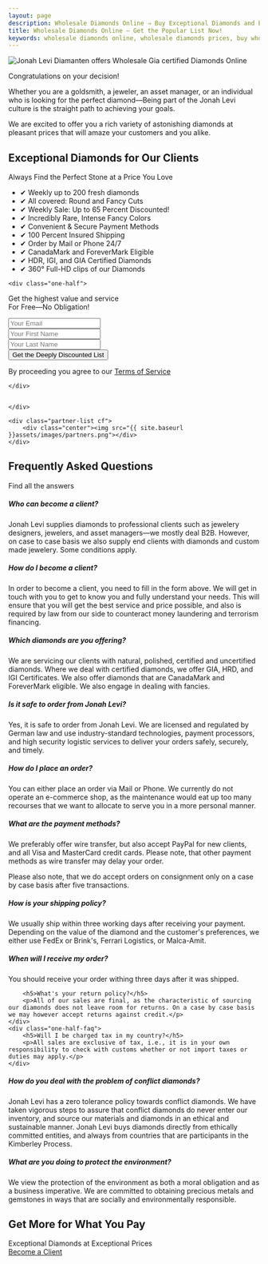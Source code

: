 ```yaml
---
layout: page
description: Wholesale Diamonds Online ⇒ Buy Exceptional Diamonds and Exceptional Prices @ Jonah Levi Diamonds of Germany. B2B and B2C. Inquire NOW!
title: Wholesale Diamonds Online — Get the Popular List Now!
keywords: wholesale diamonds online, wholesale diamonds prices, buy wholesale diamonds, buy wholesale diamonds online
---
```


<section class="story-background cf">
<img title="Wholesale Diamonds Online with Low Buy Prices" alt="Jonah Levi Diamanten offers Wholesale Gia certified Diamonds Online" src="{{ site.baseurl }}assets/images/about-top.jpg">
	<div class="story cf">
	

<div class="onboard-message">
<p>Congratulations on your decision!</p>

<p>Whether you are a goldsmith, a jeweler, an asset manager, or an individual who is looking for the perfect diamond&mdash;Being part of the Jonah Levi culture is the straight path to achieving your goals.</p>

<p>We are excited to offer you a rich variety of astonishing diamonds at pleasant prices that will amaze your customers and you alike.</p>

</div>

<div class="cf" id="cta">

<div class="center">
	<h2>Exceptional Diamonds for Our Clients</h2>
<div class="sub-head">Always Find the Perfect Stone at a Price You Love</div>
</div>

<div class="one-half first">
	<ul class="benefits">
	<li>&#10004; Weekly up to <span class="highlight">200 fresh</span> diamonds</li>
	<li>&#10004; All covered: <span class="highlight">Round and Fancy Cuts</span></li>
	<li>&#10004; Weekly Sale: Up to <span class="highlight">65 Percent Discounted</span>!</li>
	<li>&#10004; Incredibly Rare, <span class="highlight">Intense Fancy</span> Colors</li>
	<li>&#10004; <span class="highlight">Convenient &amp; Secure</span> Payment Methods</li>
	<li>&#10004; <span class="highlight">100 Percent</span> Insured Shipping</li>
	<li>&#10004; Order by Mail or Phone <span class="highlight">24/7</span></li>
	<li>&#10004; <span class="highlight">CanadaMark</span> and <span class="highlight">ForeverMark</span> Eligible </li>
	<li>&#10004; HDR, IGI, and <span class="highlight">GIA Certified</span> Diamonds</li>
	<li>&#10004; <span class="highlight">360° Full-HD clips</span> of our Diamonds</li>
	</ul>
	</div>

	<div class="one-half">
<div class="signup center">
<p>Get the highest value and service <br> <span class="sub">For Free—No Obligation!</span></p>

<!-- Begin MailChimp Signup Form -->
<div id="mc_embed_signup">
<form action="//jonahlevi.us14.list-manage.com/subscribe/post?u=8c3e1adc439079e6d7b793910&amp;id=845c330719" method="post" id="mc-embedded-subscribe-form" name="mc-embedded-subscribe-form" class="validate" target="_blank" novalidate>
    <div id="mc_embed_signup_scroll">
	
<div class="mc-field-group">
	<input type="email" placeholder="Your Email" name="EMAIL" class="required email" id="mce-EMAIL">
</div>
<div class="mc-field-group">
	<input type="text" placeholder="Your First Name" name="FNAME" class="required" id="mce-FNAME">
</div>
<div class="mc-field-group">
	<input type="text" placeholder="Your Last Name" name="LNAME" class="required" id="mce-LNAME">
</div>
	<div id="mce-responses" class="clear">
		<div class="response" id="mce-error-response" style="display:none"></div>
		<div class="response" id="mce-success-response" style="display:none"></div>
	</div>    <!-- real people should not fill this in and expect good things - do not remove this or risk form bot signups-->
    <div style="position: absolute; left: -5000px;" aria-hidden="true"><input type="text" name="b_8c3e1adc439079e6d7b793910_845c330719" tabindex="-1" value=""></div>
    <div class="clear"><input type="submit" value="Get the Deeply Discounted List" name="subscribe" id="mc-embedded-subscribe" class="button"></div>
    </div>
</form>
</div>

<!--End mc_embed_signup-->

<div class="tos">By proceeding you agree to our <a href="/legal">Terms of Service</a></div>
</div>

	</div>


	</div>

<div class="partner">

	<div class="partner-list cf">
		<div class="center"><img src="{{ site.baseurl }}assets/images/partners.png"></div>
	</div>
</div>

<div class="center">
	<h2>Frequently Asked Questions</h2>
<div class="sub-head">Find all the answers</div>
</div>

<div class="row cf">
	<div class="one-half-faq first">
		<h5>Who can become a client?</h5>
		<p>Jonah Levi supplies diamonds to professional clients such as jewelery designers, jewelers, and asset managers&mdash;we mostly deal B2B. However, on case to case basis we also supply end clients with diamonds and custom made jewelery. Some conditions apply.</p>
	</div> 
	<div class="one-half-faq">
		<h5>How do I become a client?</h5>
		<p>In order to become a client, you need to fill in the form above. We will get in touch with you to get to know you and fully understand your needs. This will ensure that you will get the best service and price possible, and also is required by law from our side to counteract money laundering and terrorism financing.</p>
	</div> 
</div>

<div class="row cf">
	<div class="one-half-faq first">
		<h5>Which diamonds are you offering?</h5>
		<p>We are servicing our clients with natural, polished, certified and uncertified diamonds. Where we deal with certified diamonds, we offer GIA, HRD, and IGI Certificates. We also offer diamonds that are CanadaMark and ForeverMark eligible. We also engage in dealing with fancies.</p>
	</div> 
	<div class="one-half-faq">
		<h5>Is it safe to order from Jonah Levi?</h5>
		<p>Yes, it is safe to order from Jonah Levi. We are licensed and regulated by German law and use industry-standard technologies, payment processors, and high security logistic services to deliver your orders safely, securely, and timely.</p>
	</div> 
</div>

<div class="row cf">
	<div class="one-half-faq first">
		<h5>How do I place an order?</h5>
		<p>You can either place an order via Mail or Phone. We currently do not operate an e-commerce shop, as the maintenance would eat up too many recourses that we want to allocate to serve you in a more personal manner.</p>
	</div> 
	<div class="one-half-faq">
		<h5>What are the payment methods?</h5>
		<p>We preferably offer wire transfer, but also accept PayPal for new clients, and all Visa and MasterCard credit cards. Please note, that other payment methods as wire transfer may delay your order.</p>
		<p>Please also note, that we do accept orders on consignment only on a case by case basis after five transactions.</p>
	</div> 
</div>

<div class="row cf">
	<div class="one-half-faq first">
		<h5>How is your shipping policy?</h5>
		<p>We usually ship within three working days after receiving your payment. Depending on the value of the diamond and the customer's preferences, we either use FedEx or Brink's, Ferrari Logistics, or Malca-Amit.</p>
	</div> 
	<div class="one-half-faq">
		<h5>When will I receive my order?</h5>
		<p>You should receive your order withing three days after it was shipped.</p>
	</div> 
</div>

<div class="row cf">
	<div class="one-half-faq first">
		
		<h5>What's your return policy?</h5>
		<p>All of our sales are final, as the characteristic of sourcing our diamonds does not leave room for returns. On a case by case basis we may however accept returns against credit.</p>
	</div> 
	<div class="one-half-faq">
		<h5>Will I be charged tax in my country?</h5>
		<p>All sales are exclusive of tax, i.e., it is in your own responsibility to check with customs whether or not import taxes or duties may apply.</p>
	</div> 
</div>

<div class="row cf">
	<div class="one-half-faq first">
		<h5>How do you deal with the problem of conflict diamonds?</h5>
		<p>Jonah Levi has a zero tolerance policy towards conflict diamonds. We have taken vigorous steps to assure that conflict diamonds do never enter our inventory, and source our materials and diamonds in an ethical and sustainable manner. Jonah Levi buys diamonds directly from ethically committed entities, and always from countries that are participants in the Kimberley Process.</p>
	</div> 
	<div class="one-half-faq">
		<h5>What are you doing to protect the environment?</h5>
		<p>We view the protection of the environment as both a moral obligation and as a business imperative. We are committed to obtaining precious metals and gemstones in ways that are socially and environmentally responsible. </p>
	</div> 
</div>

</div>
<div class="cta">
	<div class="center">
	<h2 class="cta-head">Get More for What You Pay</h2>
<div class="cta-sub">Exceptional Diamonds at Exceptional Prices</div>
<a class="cta-btn to-cta" href="#">Become a Client</a>
</div>
</div>
</section>